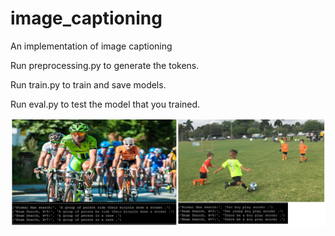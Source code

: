 # image_captioning
An implementation of image captioning

Run preprocessing.py to generate the tokens.

Run train.py to train and save models.

Run eval.py to test the model that you trained.

![Screenshot](caption_result.PNG)
